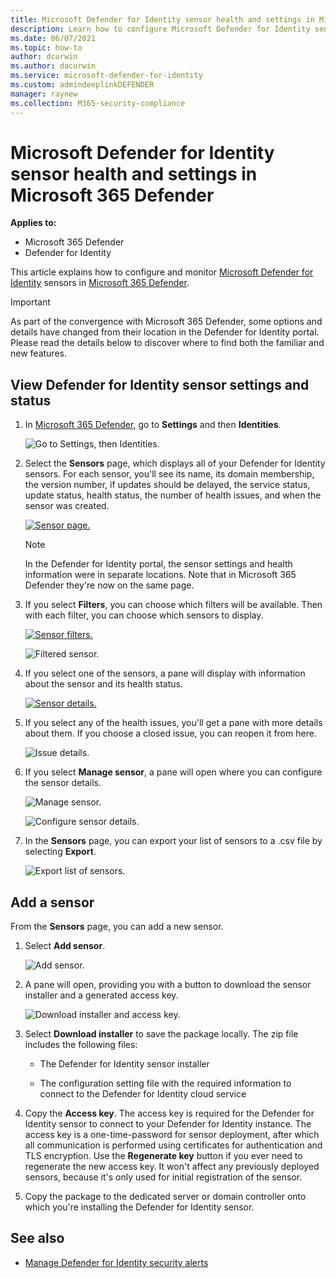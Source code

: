 ```yaml
---
title: Microsoft Defender for Identity sensor health and settings in Microsoft 365 Defender 
description: Learn how to configure Microsoft Defender for Identity sensors and monitor their health in Microsoft 365 Defender 
ms.date: 06/07/2021
ms.topic: how-to
author: dcurwin
ms.author: dacurwin
ms.service: microsoft-defender-for-identity
ms.custom: admindeeplinkDEFENDER
manager: raynew
ms.collection: M365-security-compliance
---
```


# Microsoft Defender for Identity sensor health and settings in Microsoft 365 Defender

**Applies to:**

- Microsoft 365 Defender
- Defender for Identity

This article explains how to configure and monitor [Microsoft Defender for Identity](/defender-for-identity) sensors in [Microsoft 365 Defender](/microsoft-365/security/defender/overview-security-center).

>[!IMPORTANT]
>As part of the convergence with Microsoft 365 Defender, some options and details have changed from their location in the Defender for Identity portal. Please read the details below to discover where to find both the familiar and new features.

## View Defender for Identity sensor settings and status

1. In <a href="https://go.microsoft.com/fwlink/p/?linkid=2077139" target="_blank">Microsoft 365 Defender</a>, go to **Settings** and then **Identities**.

    ![Go to Settings, then Identities.](../../media/defender-identity/settings-identities.png)

1. Select the **Sensors** page, which displays all of your Defender for Identity sensors. For each sensor, you'll see its name, its domain membership, the version number, if updates should be delayed, the service status, update status, health status, the number of health issues, and when the sensor was created.

    [![Sensor page.](../../media/defender-identity/sensor-page.png)](../../media/defender-identity/sensor-page.png#lightbox)

    >[!NOTE]
    >In the Defender for Identity portal, the sensor settings and health information were in separate locations. Note that in Microsoft 365 Defender they're now on the same page.

1. If you select **Filters**, you can choose which filters will be available. Then with each filter, you can choose which sensors to display.

    [![Sensor filters.](../../media/defender-identity/sensor-filters.png)](../../media/defender-identity/sensor-filters.png#lightbox)

    ![Filtered sensor.](../../media/defender-identity/filtered-sensor.png)

1. If you select one of the sensors, a pane will display with information about the sensor and its health status.

    [![Sensor details.](../../media/defender-identity/sensor-details.png)](../../media/defender-identity/sensor-details.png#lightbox)

1. If you select any of the health issues, you'll get a pane with more details about them. If you choose a closed issue, you can reopen it from here.

    ![Issue details.](../../media/defender-identity/issue-details.png)

1. If you select **Manage sensor**, a pane will open where you can configure the sensor details.

    ![Manage sensor.](../../media/defender-identity/manage-sensor.png)

    ![Configure sensor details.](../../media/defender-identity/configure-sensor-details.png)

1. In the **Sensors** page, you can export your list of sensors to a .csv file by selecting **Export**.

    ![Export list of sensors.](../../media/defender-identity/export-sensors.png)

## Add a sensor

From the **Sensors** page, you can add a new sensor.

1. Select **Add sensor**.

    ![Add sensor.](../../media/defender-identity/add-sensor.png)

1. A pane will open, providing you with a button to download the sensor installer and a generated access key.

    ![Download installer and access key.](../../media/defender-identity/installer-access-key.png)

1. Select **Download installer** to save the package locally. The zip file includes the following files:

    - The Defender for Identity sensor installer

    - The configuration setting file with the required information to connect to the Defender for Identity cloud service

1. Copy the **Access key**. The access key is required for the Defender for Identity sensor to connect to your Defender for Identity instance. The access key is a one-time-password for sensor deployment, after which all communication is performed using certificates for authentication and TLS encryption. Use the **Regenerate key** button if you ever need to regenerate the new access key. It won't affect any previously deployed sensors, because it's only used for initial registration of the sensor.

1. Copy the package to the dedicated server or domain controller onto which you're installing the Defender for Identity sensor.

## See also

- [Manage Defender for Identity security alerts](manage-security-alerts.md)
